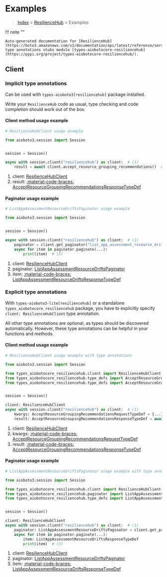 # Examples

> [Index](../README.md) > [ResilienceHub](./README.md) > Examples

!!! note ""

    Auto-generated documentation for [ResilienceHub](https://boto3.amazonaws.com/v1/documentation/api/latest/reference/services/resiliencehub.html#resiliencehub)
    type annotations stubs module [types-aiobotocore-resiliencehub](https://pypi.org/project/types-aiobotocore-resiliencehub/).

## Client

### Implicit type annotations

Can be used with `types-aioboto3[resiliencehub]` package installed.

Write your `ResilienceHub` code as usual,
type checking and code completion should work out of the box.



#### Client method usage example

```python
# ResilienceHubClient usage example

from aioboto3.session import Session


session = Session()

async with session.client("resiliencehub") as client:  # (1)
    result = await client.accept_resource_grouping_recommendations()  # (2)
```

1. client: [ResilienceHubClient](./client.md)
2. result: [:material-code-braces: AcceptResourceGroupingRecommendationsResponseTypeDef](./type_defs.md#acceptresourcegroupingrecommendationsresponsetypedef)



#### Paginator usage example

```python
# ListAppAssessmentResourceDriftsPaginator usage example

from aioboto3.session import Session


session = Session()

async with session.client("resiliencehub") as client:  # (1)
    paginator = client.get_paginator("list_app_assessment_resource_drifts")  # (2)
    async for item in paginator.paginate(...):
        print(item)  # (3)
```

1. client: [ResilienceHubClient](./client.md)
2. paginator: [ListAppAssessmentResourceDriftsPaginator](./paginators.md#listappassessmentresourcedriftspaginator)
3. item: [:material-code-braces: ListAppAssessmentResourceDriftsResponseTypeDef](./type_defs.md#listappassessmentresourcedriftsresponsetypedef)




### Explicit type annotations

With `types-aioboto3-lite[resiliencehub]`
or a standalone `types_aiobotocore_resiliencehub` package, you have to explicitly specify
`client: ResilienceHubClient` type annotation.

All other type annotations are optional, as types should be discovered automatically.
However, these type annotations can be helpful in your functions and methods.


#### Client method usage example

```python
# ResilienceHubClient usage example with type annotations

from aioboto3.session import Session

from types_aiobotocore_resiliencehub.client import ResilienceHubClient
from types_aiobotocore_resiliencehub.type_defs import AcceptResourceGroupingRecommendationsResponseTypeDef
from types_aiobotocore_resiliencehub.type_defs import AcceptResourceGroupingRecommendationsRequestTypeDef


session = Session()

client: ResilienceHubClient
async with session.client("resiliencehub") as client:  # (1)
    kwargs: AcceptResourceGroupingRecommendationsRequestTypeDef = {...}  # (2)
    result: AcceptResourceGroupingRecommendationsResponseTypeDef = await client.accept_resource_grouping_recommendations(**kwargs)  # (3)
```

1. client: [ResilienceHubClient](./client.md)
2. kwargs: [:material-code-braces: AcceptResourceGroupingRecommendationsRequestTypeDef](./type_defs.md#acceptresourcegroupingrecommendationsrequesttypedef)
3. result: [:material-code-braces: AcceptResourceGroupingRecommendationsResponseTypeDef](./type_defs.md#acceptresourcegroupingrecommendationsresponsetypedef)



#### Paginator usage example

```python
# ListAppAssessmentResourceDriftsPaginator usage example with type annotations

from aioboto3.session import Session

from types_aiobotocore_resiliencehub.client import ResilienceHubClient
from types_aiobotocore_resiliencehub.paginator import ListAppAssessmentResourceDriftsPaginator
from types_aiobotocore_resiliencehub.type_defs import ListAppAssessmentResourceDriftsResponseTypeDef


session = Session()

client: ResilienceHubClient
async with session.client("resiliencehub") as client:  # (1)
    paginator: ListAppAssessmentResourceDriftsPaginator = client.get_paginator("list_app_assessment_resource_drifts")  # (2)
    async for item in paginator.paginate(...):
        item: ListAppAssessmentResourceDriftsResponseTypeDef
        print(item)  # (3)
```

1. client: [ResilienceHubClient](./client.md)
2. paginator: [ListAppAssessmentResourceDriftsPaginator](./paginators.md#listappassessmentresourcedriftspaginator)
3. item: [:material-code-braces: ListAppAssessmentResourceDriftsResponseTypeDef](./type_defs.md#listappassessmentresourcedriftsresponsetypedef)




